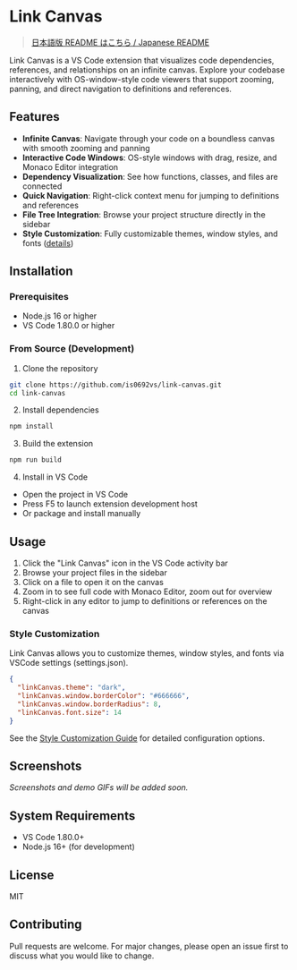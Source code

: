 # Link Canvas

> [日本語版 README はこちら / Japanese README](./README.ja.md)

Link Canvas is a VS Code extension that visualizes code dependencies, references, and relationships on an infinite canvas. Explore your codebase interactively with OS-window-style code viewers that support zooming, panning, and direct navigation to definitions and references.

## Features

- **Infinite Canvas**: Navigate through your code on a boundless canvas with smooth zooming and panning
- **Interactive Code Windows**: OS-style windows with drag, resize, and Monaco Editor integration
- **Dependency Visualization**: See how functions, classes, and files are connected
- **Quick Navigation**: Right-click context menu for jumping to definitions and references
- **File Tree Integration**: Browse your project structure directly in the sidebar
- **Style Customization**: Fully customizable themes, window styles, and fonts ([details](STYLE_CUSTOMIZATION.md))

## Installation

### Prerequisites

- Node.js 16 or higher
- VS Code 1.80.0 or higher

### From Source (Development)

1. Clone the repository

```bash
git clone https://github.com/is0692vs/link-canvas.git
cd link-canvas
```

2. Install dependencies

```bash
npm install
```

3. Build the extension

```bash
npm run build
```

4. Install in VS Code

- Open the project in VS Code
- Press F5 to launch extension development host
- Or package and install manually

## Usage

1. Click the "Link Canvas" icon in the VS Code activity bar
2. Browse your project files in the sidebar
3. Click on a file to open it on the canvas
4. Zoom in to see full code with Monaco Editor, zoom out for overview
5. Right-click in any editor to jump to definitions or references on the canvas

### Style Customization

Link Canvas allows you to customize themes, window styles, and fonts via VSCode settings (settings.json).

```json
{
  "linkCanvas.theme": "dark",
  "linkCanvas.window.borderColor": "#666666",
  "linkCanvas.window.borderRadius": 8,
  "linkCanvas.font.size": 14
}
```

See the [Style Customization Guide](STYLE_CUSTOMIZATION.md) for detailed configuration options.

## Screenshots

<!-- TODO: Add screenshots here -->
<!-- Recommended: -->
<!-- 1. Full canvas view (zoomed out state) -->
<!-- 2. Code window zoomed in (showing Monaco Editor) -->
<!-- 3. GIF of right-click menu to jump to definition/references -->
<!-- 4. GIF of dragging files from file tree to canvas -->

_Screenshots and demo GIFs will be added soon._

## System Requirements

- VS Code 1.80.0+
- Node.js 16+ (for development)

## License

MIT

## Contributing

Pull requests are welcome. For major changes, please open an issue first to discuss what you would like to change.
